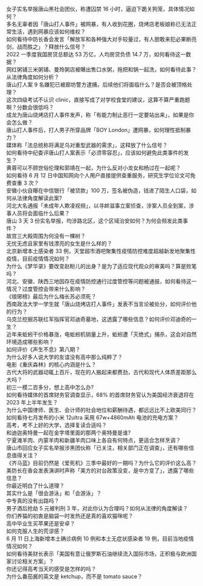 女子实名举报唐山黑社会团伙，称遭囚禁 16 小时，逼迫下跪关狗笼，具体情况如何？  
多名无辜者因「唐山打人事件」被网暴，有人收到花圈，烧烤店老板娘称已无法正常生活，遇到网暴应该如何维权？  
如何看待中防长香会发言「解放军和各种强大对手较量过，有人胆敢来犯必果断亮剑，战而胜之」？释放什么信号？  
2022 一季度我国房贷总额达 53 万亿，人均房贷负债 14.7 万，如何看待这一数据？  
网红粥铺三米粥铺、曼玲粥店被曝出售口水粥，拖把和锅一起洗，如何看待此事？从法律角度如何分析？  
唐山打人案 9 名嫌犯已被廊坊警方逮捕，后续他们将面临什么？是否会被顶格处理？  
这次四级考试不认识 clinic，直接写成了对学校食堂的建议，这算不算严重跑题啊？分数会很低吗？  
成龙为唐山烧烤店打人事件发声，称「有能力制止恶行一定要站出来」，如果是你会怎么做？  
唐山打人事件后，打人男子所穿品牌「BOY London」遭网暴，如何理性抵制暴力？  
媒体称「法总统称将满足乌对重型武器的需求」，这释放了什么信号？  
如何看待中纪委评唐山打人案表示「必须零容忍」，应该如何避免此类事件的发生？  
黄蓉可以不顾世俗伦理和郭靖在一起，为什么反对小龙女和杨过在一起呢？  
如何看待 6 月 12 日中国知网向个人用户直接提供查重服务，研究生学位论文可免费查重 3 次？  
安徽小伙自曝在中信银行「被贷款」100 万，签名被伪造，钱进了陌生人口袋，如何从法律角度解读此案?  
河北大名通报「未成年人欺凌视频」，以寻衅滋事立案侦查，涉案人员全到案，涉事人员将会面临什么后果？  
唐山 3 天 3 份实名举报，均涉路北区，这个区域治安如何？为何会频发此类事件？  
故宫三大殿周围为何没有一棵树？  
无忧无虑且家里有钱漂亮的女生是什么样的？  
北京新增本土感染者 33 例，天堂超市酒吧聚集性疫情防控难度超越新发地聚集性疫情，目前疫情情况如何？  
为什么《梦华录》要改变赵盼儿的出身？是为了适应现代观众的审美吗？算是败笔吗？  
河北、安徽、陕西三地因存在疫情防控通行过度管控等问题被通报，如何看待这一情况？过度管控会带来什么影响？  
《琅琊榜》最后为什么梅长苏必须死？  
西南政法大学一学生就「唐山烧烤店打人事件」发表不当言论被处分，如何评价他的行为？  
乌克兰挖掘苏联红军指挥官邓迪奇墓地，这透露了哪些信息？如何评价邓迪奇的一生？  
近年来蚯蚓干价格暴涨，电蚯蚓机销量上升，蚯蚓遭「灭绝式」捕杀，这会对自然环境造成哪些影响？  
如何评价《声生不息》第八期？  
为什么好多人说大学的友谊没有高中那么纯粹了？  
电影《重庆森林》的核心内涵是什么？  
古代大将的武器动辄上百斤，现在的人搬起来都费劲，古代和现代人体质差距那么大吗？  
初三一模二百多分，想上高中怎么办?  
如何看待媒体的首席财务官调查显示，68% 的首席财务官认为美国经济衰退将在 2023 年上半年发生？  
为什么中国律师、医生、会计师的社会地位和薪酬待遇，都远远比不上欧美同行？  
如何看待七月发布的小米 12ultra 采用 67w+4860mAh 电池的充电方案？  
高考，考不上好的大学，选择复读合适吗？  
和迪迦奥特曼一起在金字塔里面的那两个奥特曼是谁?  
宁夏滩羊肉、内蒙羊肉和新疆羊肉口味上各自有何特点，更适合怎样烹调？  
唐山市回应女子实名举报涉黑团伙称「已关注，相关部门正在调查」，还有哪些信息值得关注？  
《齐马蓝》目前仍然是《爱死机》三季中最好的一期吗？为什么它的评价这么高？  
美防长在香会发表演讲时声称「美方的对台政策没变，是中方变了」，透露了哪些信息？  
你最近明白了什么道理？  
其实什么是「很会游泳」和「会游泳」？  
中专真的没有出路吗？  
男子酒后抢劫 5 元被判刑 3 年，对此你认为合理吗？如何从法律的角度解读？  
你们养猫的初衷是脑袋一时发热还是真的喜欢猫咪呢？  
高中毕业生买苹果还是安卓？  
如何克服人生的荒谬感？  
6 月 11 日上海新增本土确诊病例 10 例和本土无症状感染者 19 例，目前当地疫情情况如何？  
如何看待美财长表示「美国有意让俄罗斯石油继续流入国际市场，正积极与欧洲国家讨论相关方案」？  
你还记得高考当天的感受是怎样的吗？  
为什么番茄酱的英文是 ketchup，而不是 tomato sauce？  
